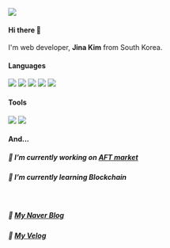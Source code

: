 
<a href="https://blog.naver.com/01075970528" target="_blank"><img src="https://img.shields.io/badge/Blog-03C75A?style=flat-square&logo=naver&logoColor=white"/></a>

#### Hi there 👋
I'm web developer, **Jina Kim** from South Korea.

#### Languages
<img src="https://img.shields.io/badge/PHP-777BB4?style=flat-square&logo=PHP&logoColor=white"/> <img src="https://img.shields.io/badge/Laravel-FF2D20?style=flat-square&logo=laravel&logoColor=white"/> <img src="https://img.shields.io/badge/Node.js-339933?style=flat-square&logo=node.js&logoColor=white"/> <img src="https://img.shields.io/badge/JavaScript-F7DF1E?style=flat-square&logo=javascript&logoColor=white"/> <img src="https://img.shields.io/badge/MySQL-4479A1?style=flat-square&logo=MySQL&logoColor=white"/>

#### Tools
<img src="https://img.shields.io/badge/Visual Studio Code-007ACC?style=flat-square&logo=VisualStudioCode&logoColor=white"/> <img src="https://img.shields.io/badge/Git-F05032?style=flat-square&logo=Git&logoColor=white"/>

#### And...
##### 🔭 I’m currently working on <a href="https://aftmarket.tv" target="_blank">AFT market</a>
##### 🌱 I’m currently learning Blockchain
<br>

##### 🔗 [My Naver Blog](https://blog.naver.com/01075970528)
##### 🔗 [My Velog](https://velog.io/@jinas1004)


<!--
**jinas1004/jinas1004** is a ✨ _special_ ✨ repository because its `README.md` (this file) appears on your GitHub profile.

Here are some ideas to get you started:

- 🔭 I’m currently working on ...
- 🌱 I’m currently learning ...
- 👯 I’m looking to collaborate on ...
- 🤔 I’m looking for help with ...
- 💬 Ask me about ...
- 📫 How to reach me: ...
- 😄 Pronouns: ...
- ⚡ Fun fact: ...
-->
